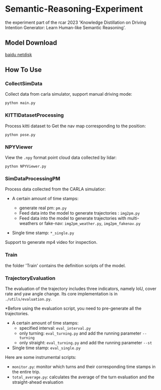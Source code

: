# Semantic-Reasoning-Experiment

the experiment part of the rcar 2023 'Knowledge Distillation on Driving Intention Generator: Learn Human-like Semantic Reasoning'.

## Model Download

[baidu netdisk](https://pan.baidu.com/s/1Pq90IUN3fEwoNRVCq0auOw?pwd=2022) 

## How To Use

### CollectSimData

Collect data from carla simulator, support manual driving mode:

```shell
python main.py
```

### KITTIDatasetProcessing

Process kitti dataset to Get the nav map corresponding to the position:

```shell
python pose.py
```

### NPYViewer

View the `.npy` format point cloud data collected by lidar:

```shell
python NPYViewer.py
```

### SimDataProcessingPM

Process data collected from the CARLA simulatior:

- A certain amount of time stamps:
  - generate real pm: `pm.py`
  - Feed data into the model to generate trajectories : `img2pm.py`
  - Feed data into the model to generate trajectories with multi-weathers or fake-nav: `img2pm_weather.py`, `img2pm_fakenav.py`

- Single time stamp: `*_single.py`

Support to generate mp4 video for inspection.

### Train

the folder 'Train' contains the definition scripts of the model.

### TrajectoryEvaluation

The evaluation of the trajectory includes three indicators, namely IoU, cover rate and yaw angle change. Its core implementation is in `./utils/evaluation.py`.

*Before using the evaluation script, you need to pre-generate all the trajectories.

- A certain amount of time stamps:
  - specified interval: `eval_interval.py`
  - only turning: `eval_turning.py` and add the running parameter `--turning`
  - only straight: `eval_turning.py` and add the running parameter `--st`
- Single time stamp: `eval_single.py`

Here are some instrumental scripts:

- `monitor.py`: monitor which turns and their corresponding time stamps in the entire trip.
- `total_average.py`: calculates the average of the turn evaluation and the straight-ahead evaluation
